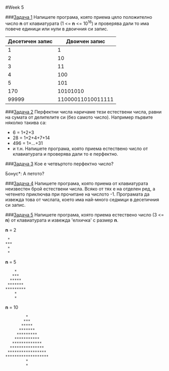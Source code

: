 #Week 5

###[Задача 1]()
Напишете програма, която приема цяло положително число __n__ от клавиатурата (1 <= __n__ <= 10<sup>16</sup>) и проверява дали то има повече единици или нули в двоичния си запис.

| Десетичен запис |   Двоичен запис   |
|-----------------|-------------------|
|       1         |         1         |
|       2         |        10         |
|       3         |        11         |
|       4         |        100        |
|       5         |        101        |
|      170        |      10101010     |
|     99999       | 11000011010011111 |




###[Задача 2]()
Перфектни числа наричаме тези естествени числа, равни на сумата от делителите си (без самото число). Например първите няколко такива са:
* 6 = 1+2+3
* 28 = 1+2+4+7+14
* 496 = 1+...+31
* и т.н.
Напишете програма, която приема естествено число от клавиатурата и проверява дали то е перфектно.




###[Задача 3]()
Кое е четвъртото перфектно число?

Бонус*: А петото?




###[Задача 4]()
Напишете програма, която приема от клавиатурата неизвестен брой естествени числа. Всяко от тях е на отделен ред, а четенето приключва при прочитане на числото -1. Програмата да извежда това от числата, което има най-много седмици в десетичния си запис.

###[Задача 5](../week6_11-11-16)
Напишете програма, която приема естествено число (3 <= __n__) от клавиатурата и извежда 'елхичка' с размер __n__.

__n__ = 2
```
 *
***
 *
 *
```

__n__ = 5
```
    *
   ***
  *****
 *******
*********
    *
    *
```

__n__ = 10
```
         *
        ***
       *****
      *******
     *********
    ***********
   *************
  ***************
 *****************
*******************
         *
         *
```
